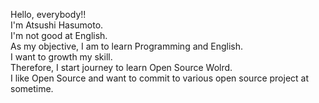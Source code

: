 Hello, everybody!!  
I'm Atsushi Hasumoto.  
I'm not good at English.  
As my objective, I am to learn Programming and English.  
I want to growth my skill.  
Therefore,  I start journey to learn Open Source Wolrd.  
I like Open Source and want to commit to various open source project at sometime.  

